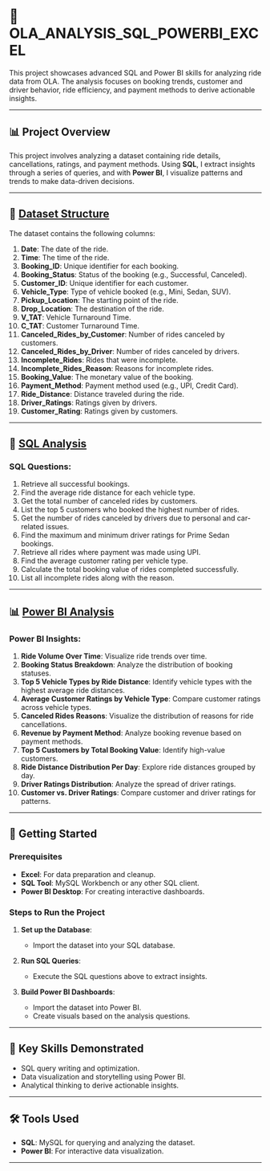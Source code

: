# 🚖 OLA_ANALYSIS_SQL_POWERBI_EXCEL

This project showcases advanced SQL and Power BI skills for analyzing ride data from OLA. The analysis focuses on booking trends, customer and driver behavior, ride efficiency, and payment methods to derive actionable insights.

---

## 📊 Project Overview

This project involves analyzing a dataset containing ride details, cancellations, ratings, and payment methods. Using **SQL**, I extract insights through a series of queries, and with **Power BI**, I visualize patterns and trends to make data-driven decisions.

---

## 📂 [Dataset Structure](Bookings.csv)

The dataset contains the following columns:

1. **Date**: The date of the ride.
2. **Time**: The time of the ride.
3. **Booking_ID**: Unique identifier for each booking.
4. **Booking_Status**: Status of the booking (e.g., Successful, Canceled).
5. **Customer_ID**: Unique identifier for each customer.
6. **Vehicle_Type**: Type of vehicle booked (e.g., Mini, Sedan, SUV).
7. **Pickup_Location**: The starting point of the ride.
8. **Drop_Location**: The destination of the ride.
9. **V_TAT**: Vehicle Turnaround Time.
10. **C_TAT**: Customer Turnaround Time.
11. **Canceled_Rides_by_Customer**: Number of rides canceled by customers.
12. **Canceled_Rides_by_Driver**: Number of rides canceled by drivers.
13. **Incomplete_Rides**: Rides that were incomplete.
14. **Incomplete_Rides_Reason**: Reasons for incomplete rides.
15. **Booking_Value**: The monetary value of the booking.
16. **Payment_Method**: Payment method used (e.g., UPI, Credit Card).
17. **Ride_Distance**: Distance traveled during the ride.
18. **Driver_Ratings**: Ratings given by drivers.
19. **Customer_Rating**: Ratings given by customers.

---

## 📝 [SQL Analysis](OLA_Analysis_Questions.sql)

### SQL Questions:

1. Retrieve all successful bookings.
2. Find the average ride distance for each vehicle type.
3. Get the total number of canceled rides by customers.
4. List the top 5 customers who booked the highest number of rides.
5. Get the number of rides canceled by drivers due to personal and car-related issues.
6. Find the maximum and minimum driver ratings for Prime Sedan bookings.
7. Retrieve all rides where payment was made using UPI.
8. Find the average customer rating per vehicle type.
9. Calculate the total booking value of rides completed successfully.
10. List all incomplete rides along with the reason.

---

## 📊 [Power BI Analysis](Ola_Analysis_Dashboard.pbix)

### Power BI Insights:

1. **Ride Volume Over Time**: Visualize ride trends over time.
2. **Booking Status Breakdown**: Analyze the distribution of booking statuses.
3. **Top 5 Vehicle Types by Ride Distance**: Identify vehicle types with the highest average ride distances.
4. **Average Customer Ratings by Vehicle Type**: Compare customer ratings across vehicle types.
5. **Canceled Rides Reasons**: Visualize the distribution of reasons for ride cancellations.
6. **Revenue by Payment Method**: Analyze booking revenue based on payment methods.
7. **Top 5 Customers by Total Booking Value**: Identify high-value customers.
8. **Ride Distance Distribution Per Day**: Explore ride distances grouped by day.
9. **Driver Ratings Distribution**: Analyze the spread of driver ratings.
10. **Customer vs. Driver Ratings**: Compare customer and driver ratings for patterns.

---

## 🚀 Getting Started

### Prerequisites

- **Excel**: For data preparation and cleanup.
- **SQL Tool**: MySQL Workbench or any other SQL client.
- **Power BI Desktop**: For creating interactive dashboards.


### Steps to Run the Project

1. **Set up the Database**:
   - Import the dataset into your SQL database.

2. **Run SQL Queries**:
   - Execute the SQL questions above to extract insights.

3. **Build Power BI Dashboards**:
   - Import the dataset into Power BI.
   - Create visuals based on the analysis questions.

---

## 📌 Key Skills Demonstrated

- SQL query writing and optimization.
- Data visualization and storytelling using Power BI.
- Analytical thinking to derive actionable insights.

---

## 🛠️ Tools Used

- **SQL**: MySQL for querying and analyzing the dataset.
- **Power BI**: For interactive data visualization.

---
